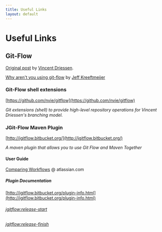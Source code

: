 ```yaml
---
title: Useful Links
layout: default
---
```


Useful Links
=====


## Git-Flow
    
[Original post](http://nvie.com/posts/a-successful-git-branching-model/) by [Vincent Driessen](https://twitter.com/nvie).

[Why aren't you using git-flow](http://jeffkreeftmeijer.com/2010/why-arent-you-using-git-flow/) by  [Jeff Kreeftmeijer](https://twitter.com/jkreeftmeijer?lang=en)

### Git-Flow shell extensions
 
[https://github.com/nvie/gitflow](https://github.com/nvie/gitflow)

_Git extensions (shell) to provide high-level repository operations for Vincent Driessen's branching model._ 

### JGit-Flow Maven Plugin 

[http://jgitflow.bitbucket.org/](http://jgitflow.bitbucket.org/)

_A maven plugin that allows you to use Git Flow and Maven Together_

#### User Guide 

[Comparing Workflows](https://www.atlassian.com/git/tutorials/comparing-workflows/#!workflow-gitflow) @ atlassian.com

##### Plugin Documentation

[http://jgitflow.bitbucket.org/plugin-info.html](http://jgitflow.bitbucket.org/plugin-info.html)

###### [jgitflow:release-start](http://jgitflow.bitbucket.org/release-start-mojo.html)

###### [jgitflow:release-finish](http://jgitflow.bitbucket.org/release-finish-mojo.html)
 
